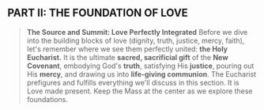 ## PART II: THE FOUNDATION OF LOVE

> **The Source and Summit: Love Perfectly Integrated**
> Before we dive into the building blocks of love (dignity, truth, justice, mercy, faith), let's remember where we see them perfectly united: **the Holy Eucharist.** It is the ultimate **sacred, sacrificial gift** of the **New Covenant**, embodying God's **truth**, satisfying His **justice**, pouring out His **mercy**, and drawing us into **life-giving communion**. The Eucharist prefigures and fulfills everything we'll discuss in this section. It is Love made present. Keep the Mass at the center as we explore these foundations.

